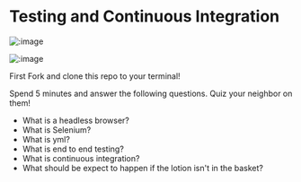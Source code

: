 # Testing and Continuous Integration

![:image](https://travis-ci.org/DanaMC18/express_app.svg?branch=master)

![:image](http://4.bp.blogspot.com/-MyXQLlk8VGc/U80eH-eo-fI/AAAAAAAAAwI/8Zrx7uZFR4A/s1600/download.jpg)

First Fork and clone this repo to your terminal!

Spend 5 minutes and answer the following questions.
Quiz your neighbor on them!

- What is a headless browser?
- What is Selenium?
- What is yml?
- What is end to end testing?
- What is continuous integration?
- What should be expect to happen if the lotion isn't in the basket?


